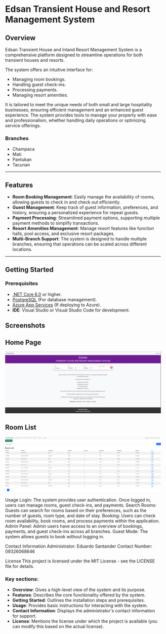 # Edsan Transient House and Resort Management System

## Overview
Edsan Transient House and Inland Resort Management System is a comprehensive platform designed to streamline operations for both transient houses and resorts.

The system offers an intuitive interface for:
- Managing room bookings.
- Handling guest check-ins.
- Processing payments.
- Managing resort amenities.

It is tailored to meet the unique needs of both small and large hospitality businesses, ensuring efficient management and an enhanced guest experience. The system provides tools to manage your property with ease and professionalism, whether handling daily operations or optimizing service offerings.

### Branches
- Champaca
- Mati
- Pantukan
- Tacunan

---

## Features
- **Room Booking Management**: Easily manage the availability of rooms, allowing guests to check in and check out efficiently.
- **Guest Management**: Keep track of guest information, preferences, and history, ensuring a personalized experience for repeat guests.
- **Payment Processing**: Streamlined payment options, supporting multiple payment methods to simplify transactions.
- **Resort Amenities Management**: Manage resort features like function halls, pool access, and exclusive resort packages.
- **Multi-Branch Support**: The system is designed to handle multiple branches, ensuring that operations can be scaled across different locations.

---

## Getting Started

### Prerequisites
- [.NET Core 6.0](https://dotnet.microsoft.com/download/dotnet/6.0) or higher.
- [PostgreSQL](https://www.postgresql.org/download/) (For database management).
- [Azure App Services](https://portal.azure.com) (If deploying to Azure).
- **IDE**: Visual Studio or Visual Studio Code for development.

## Screenshots

## Home Page
![HomePage Screenshot](https://github.com/rconcellado/Edsan-Booking/blob/main/2024-09-27%2013_41_35-.png?raw=true)

## Room List
![RoomList Screenshot](https://github.com/rconcellado/Edsan-Booking/blob/main/2024-09-27%2013_35_44--%20EdsanBooking.png?raw=true)

Usage
Login:
The system provides user authentication. Once logged in, users can manage rooms, guest check-ins, and payments.
Search Rooms:
Guests can search for rooms based on their preferences, such as the number of guests, room type, and date of stay.
Booking:
Users can check room availability, book rooms, and process payments within the application.
Admin Panel:
Admin users have access to an overview of bookings, payments, and guest check-ins across all branches.
Guest Mode:
The system allows guests to book without logging in.

Contact Information
Administrator: Eduardo Santander
Contact Number: 09326068646

License
This project is licensed under the MIT License - see the LICENSE file for details.


### Key sections:
- **Overview**: Gives a high-level view of the system and its purpose.
- **Features**: Describes the core functionality offered by the system.
- **Getting Started**: Outlines the installation steps and prerequisites.
- **Usage**: Provides basic instructions for interacting with the system.
- **Contact Information**: Displays the administrator's contact information for support.
- **License**: Mentions the license under which the project is available (you can modify this based on the actual license).
